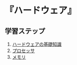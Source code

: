 # 『ハードウェア』


## 学習ステップ

1. [ハードウェアの基礎知識](./_/chapters/basic_knowledge_of_hardware.md)
1. [プロセッサ](./_/chapters/processor.md)
1. [メモリ](./_/chapters/memory.md)
